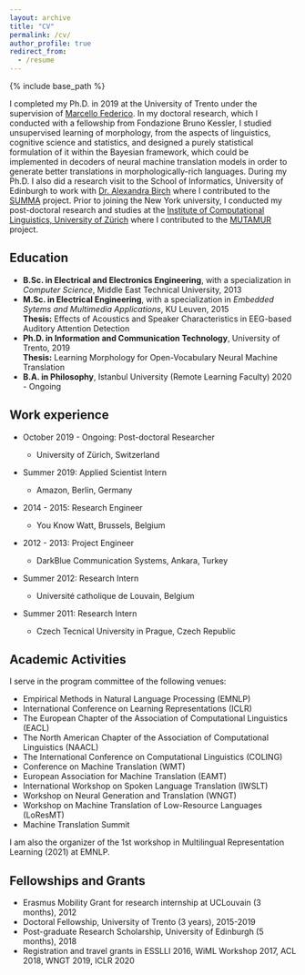 ```yaml
---
layout: archive
title: "CV"
permalink: /cv/
author_profile: true
redirect_from:
  - /resume
---
```


{% include base_path %}

I completed my Ph.D. in 2019 at the University of Trento under the supervision of [Marcello Federico](https://sites.google.com/site/marcellofedericohome/). In my doctoral research, which I conducted with a fellowship from Fondazione Bruno Kessler, I studied unsupervised learning of morphology, from the aspects of linguistics, cognitive science and statistics, and designed a purely statistical formulation of it within the Bayesian framework, which could be implemented in decoders of neural machine translation models in order to generate better translations in morphologically-rich languages. During my Ph.D. I also did a research visit to the School of Informatics, University of Edinburgh to work with [Dr. Alexandra Birch](http://homepages.inf.ed.ac.uk/abmayne/) where I contributed to the [SUMMA](http://summa-project.eu/) project. Prior to joining the New York university, I conducted my post-doctoral research and studies at the [Institute of Computational Linguistics, University of Zürich](https://www.cl.uzh.ch/de/people/team/compling/ataman.html) where I contributed to the [MUTAMUR](https://www.cl.uzh.ch/en/texttechnologies/research/machine-learning/mutamur.html) project.


Education
----
* <strong>B.Sc. in Electrical and Electronics Engineering</strong>, with a specialization in <em>Computer Science</em>, Middle East Technical University, 2013
* <strong>M.Sc. in Electrical Engineering</strong>, with a specialization in <em>Embedded Sytems and Multimedia Applications</em>, KU Leuven, 2015<br>
<strong>Thesis:</strong> Effects of Acoustics and Speaker Characteristics in EEG-based Auditory Attention Detection
* <strong>Ph.D. in Information and Communication Technology</strong>, University of Trento, 2019<br>
<strong>Thesis:</strong> Learning Morphology for Open-Vocabulary Neural Machine Translation
* <strong>B.A. in Philosophy</strong>, Istanbul University (Remote Learning Faculty) 2020 - Ongoing


Work experience
---
* October 2019 - Ongoing: Post-doctoral Researcher
  * University of Zürich, Switzerland

* Summer 2019: Applied Scientist Intern
  * Amazon, Berlin, Germany

* 2014 - 2015: Research Engineer
  * You Know Watt, Brussels, Belgium

* 2012 - 2013: Project Engineer
  * DarkBlue Communication Systems, Ankara, Turkey

* Summer 2012: Research Intern
  * Université catholique de Louvain, Belgium
  
* Summer 2011: Research Intern
  * Czech Tecnical University in Prague, Czech Republic

Academic Activities
---
I serve in the program committee of the following venues:
* Empirical Methods in Natural Language Processing (EMNLP)
* International Conference on Learning Representations (ICLR)
* The European Chapter of the Association of Computational Linguistics (EACL)
* The North American Chapter of the Association of Computational Linguistics (NAACL)
* The International Conference on Computational Linguistics (COLING)
* Conference on Machine Translation (WMT)
* European Association for Machine Translation (EAMT)
* International Workshop on Spoken Language Translation (IWSLT)
* Workshop on Neural Generation and Translation (WNGT)
* Workshop on Machine Translation of Low-Resource Languages (LoResMT)
* Machine Translation Summit

I am also the organizer of the 1st workshop in Multilingual Representation Learning (2021) at EMNLP.

Fellowships and Grants
---
*  Erasmus Mobility Grant for research internship at UCLouvain (3 months), 2012 
*  Doctoral Fellowship, University of Trento (3 years), 2015-2019 
*  Post-graduate Research Scholarship, University of Edinburgh (5 months), 2018 
*  Registration and travel grants in ESSLLI 2016, WiML Workshop 2017, ACL 2018, WNGT 2019, ICLR 2020
